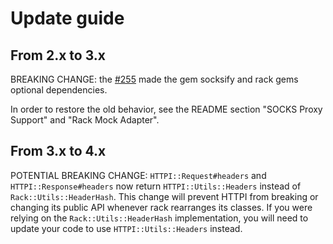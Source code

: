# Update guide

## From 2.x to 3.x

BREAKING CHANGE: the [#255](https://github.com/savonrb/httpi/pull/225) made the gem socksify and rack gems optional dependencies.

In order to restore the old behavior, see the README section "SOCKS Proxy Support" and "Rack Mock Adapter".

## From 3.x to 4.x

POTENTIAL BREAKING CHANGE: `HTTPI::Request#headers` and `HTTPI::Response#headers` now return `HTTPI::Utils::Headers` instead of `Rack::Utils::HeaderHash`. This change will prevent HTTPI from breaking or changing its public API whenever rack rearranges its classes. If you were relying on the `Rack::Utils::HeaderHash` implementation, you will need to update your code to use `HTTPI::Utils::Headers` instead.
